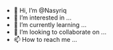 - 👋 Hi, I’m @Nasyriq
- 👀 I’m interested in ...
- 🌱 I’m currently learning ...
- 💞️ I’m looking to collaborate on ...
- 📫 How to reach me ...

<!---
Nasyriq is a ✨ special ✨ repository because its `README.md` (this file) appears on your GitHub profile.
You can click the Preview link to take a look at your changes.
--->
